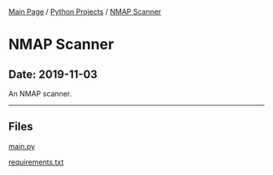 [Main Page](/) / [Python Projects](/python) / [NMAP Scanner](/python/2019-11-02_Python_Proxy_v2)

# NMAP Scanner

## Date: 2019-11-03

An NMAP scanner.

-----

## Files

[main.py](main.py)

[requirements.txt](requirements.txt)
